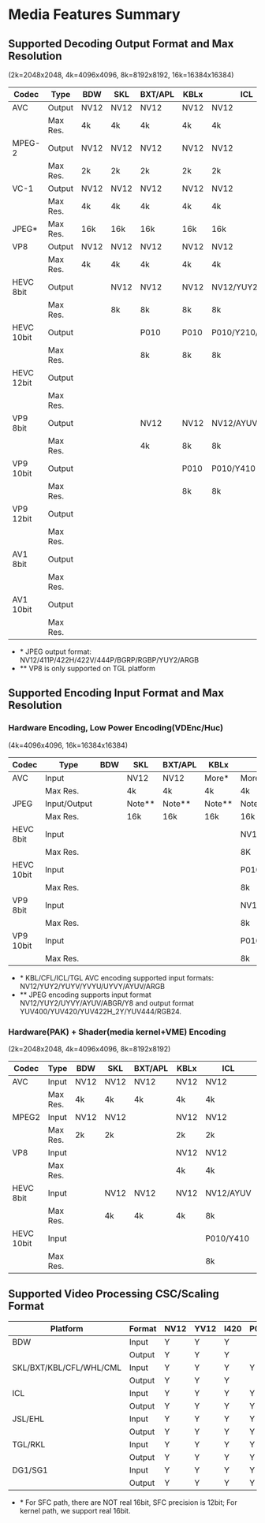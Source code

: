 # Media Features Summary

## Supported Decoding Output Format and Max Resolution

(2k=2048x2048, 4k=4096x4096, 8k=8192x8192, 16k=16384x16384)

| Codec | Type | BDW | SKL | BXT/APL | KBLx | ICL | TGL/RKL | DG1/SG1 |
|---|---|---|---|---|---|---|---|---|
| AVC | Output | NV12 | NV12 | NV12 | NV12 | NV12 | NV12 | NV12 |
|  | Max Res. | 4k | 4k | 4k | 4k | 4k | 4k | 4k |
| MPEG-2 | Output | NV12 | NV12 | NV12 | NV12 | NV12 | NV12 | NV12 |
|  | Max Res. | 2k | 2k | 2k | 2k | 2k | 2k | 2k |
| VC-1 | Output | NV12 | NV12 | NV12 | NV12 | NV12 | NV12 | NV12 |
|  | Max Res. | 4k | 4k | 4k | 4k | 4k | 4k | 4k |
| JPEG* | Max Res. | 16k | 16k | 16k | 16k | 16k | 16k | 16k |
| VP8 | Output | NV12 | NV12 | NV12 | NV12 | NV12 | NV12** |  |
|  | Max Res. | 4k | 4k | 4k | 4k | 4k | 4k** |  |
| HEVC 8bit | Output |  | NV12 | NV12 | NV12 | NV12/YUY2/AYUV | NV12/YUY2/AYUV | NV12/YUY2/AYUV |
|  | Max Res. |  | 8k | 8k | 8k | 8k | 8k | 8k |
| HEVC 10bit | Output |  |  | P010 | P010 | P010/Y210/Y410 | P010/Y210/Y410 | P010/Y210/Y410 |
|  | Max Res. |  |  | 8k | 8k | 8k | 8k | 8k |
| HEVC 12bit | Output | | |  |  |  | P016/Y216/Y416 | P016/Y216/Y416 |
| | Max Res. | | |  |  |  | 8k | 8k |
| VP9 8bit | Output |  |  | NV12 | NV12 | NV12/AYUV | NV12/AYUV | NV12/AYUV |
|  | Max Res. |  |  | 4k | 8k | 8k | 8k | 8k |
| VP9 10bit | Output |  |  |  | P010 | P010/Y410 | P010/Y410 | P010/Y410 |
|  | Max Res. |  |  |  | 8k | 8k | 8k | 8k |
| VP9 12bit | Output | | | |  |  | P016/Y216/Y416 | P016/Y216/Y416 |
| | Max Res. | | | |  |  | 8k | 8k |
| AV1 8bit | Output | | | | | | NV12 | NV12 |
|  | Max Res. | | | | | | 8k | 8k |
| AV1 10bit | Output | | | | | | P010 | P010 |
|  | Max Res. | | | | | | 8k | 8k |

* \* JPEG output format: NV12/411P/422H/422V/444P/BGRP/RGBP/YUY2/ARGB
* \** VP8 is only supported on TGL platform

## Supported Encoding Input Format and Max Resolution

### Hardware Encoding, Low Power Encoding(VDEnc/Huc)

(4k=4096x4096, 16k=16384x16384)

| Codec | Type | BDW | SKL | BXT/APL | KBLx | ICL | TGL/RKL | DG1/SG1 |
|---|---|---|---|---|---|---|---|---|
| AVC | Input |  | NV12 | NV12 | More* | More* | More* | More* |
|  | Max Res. |  | 4k | 4k | 4k | 4k | 4k | 4k |
| JPEG | Input/Output |  | Note** | Note** | Note** | Note** | Note** | Note** |
|  | Max Res. |  | 16k | 16k | 16k | 16k | 16k | 16k |
| HEVC 8bit | Input |  |  |  |  | NV12/AYUV | NV12/AYUV | NV12/AYUV |
|  | Max Res. |  |  |  |  | 8K | 8K | 8K |
| HEVC 10bit | Input |  |  |  |  | P010/Y410 | P010/Y410 | P010/Y410 |
|  | Max Res. |  |  |  |  | 8k | 8k | 8k |
| VP9 8bit | Input |  |  |  |  | NV12/AYUV | NV12/AYUV | NV12/AYUV |
|  | Max Res. |  |  |  |  | 8k | 8k | 8k |
| VP9 10bit | Input |  |  |  |  | P010/Y410 | P010/Y410 | P010/Y410 |
|  | Max Res. |  |  |  |  | 8k | 8k | 8k |

* \* KBL/CFL/ICL/TGL AVC encoding supported input formats: NV12/YUY2/YUYV/YVYU/UYVY/AYUV/ARGB
* \** JPEG encoding supports input format NV12/YUY2/UYVY/AYUV/ABGR/Y8 and output format YUV400/YUV420/YUV422H_2Y/YUV444/RGB24.


### Hardware(PAK) + Shader(media kernel+VME) Encoding

(2k=2048x2048, 4k=4096x4096, 8k=8192x8192)

| Codec | Type | BDW | SKL | BXT/APL | KBLx | ICL | TGL/RKL | DG1/SG1 |
|---|---|---|---|---|---|---|---|---|
| AVC | Input | NV12 | NV12 | NV12 | NV12 | NV12 | NV12 | NV12 |
|  | Max Res. | 4k | 4k | 4k | 4k | 4k | 4k | 4k |
| MPEG2 | Input | NV12 | NV12 |  | NV12 | NV12 | NV12 | NV12 |
|  | Max Res. | 2k | 2k |  | 2k | 2k | 2k | 2k |
| VP8 | Input |  |  |  | NV12 | NV12 | NV12 | NV12 |
|  | Max Res. |  |  |  | 4k | 4k | 4k | 4k |
| HEVC 8bit | Input |  | NV12 | NV12 | NV12 | NV12/AYUV | NV12/AYUV | NV12/AYUV |
|  | Max Res. |  | 4k | 4k | 4k | 8k | 8k | 8k |
| HEVC 10bit | Input |  |  |  |  | P010/Y410 | P010/Y410 | P010/Y410 |
|  | Max Res. |  |  |  |  | 8k | 8k | 8k |


## Supported Video Processing CSC/Scaling Format

|    Platform           | Format | NV12 | YV12 | I420 | P010 | YUY2 | UYVY | Y210 | AYUV | Y410 | P016*| Y216*| Y416*|
|-----------------------|--------|------|------|------|------|------|------|------|------|------|------|------|------|
|      BDW              | Input  |  Y   |  Y   |  Y   |      |  Y   |      |      |      |      |      |      |      |
|                       | Output |  Y   |  Y   |  Y   |      |  Y   |      |      |      |      |      |      |      |
|SKL/BXT/KBL/CFL/WHL/CML| Input  |  Y   |  Y   |  Y   |  Y   |  Y   |      |      |      |      |      |      |      |
|                       | Output |  Y   |  Y   |  Y   |      |  Y   |      |      |      |      |      |      |      |
|      ICL              | Input  |  Y   |  Y   |  Y   |  Y   |  Y   |  Y   |  Y   |  Y   |  Y   |      |      |      |
|                       | Output |  Y   |  Y   |  Y   |  Y   |  Y   |      |  Y   |  Y   |  Y   |      |      |      |
|      JSL/EHL          | Input  |  Y   |  Y   |  Y   |  Y   |  Y   |  Y   |  Y   |  Y   |  Y   |      |      |      |
|                       | Output |  Y   |  Y   |  Y   |  Y   |  Y   |      |  Y   |  Y   |  Y   |      |      |      |
|      TGL/RKL          | Input  |  Y   |  Y   |  Y   |  Y   |  Y   |  Y   |  Y   |  Y   |  Y   |  Y   |  Y   |  Y   |
|                       | Output |  Y   |  Y   |  Y   |  Y   |  Y   |      |  Y   |  Y   |  Y   |  Y   |  Y   |  Y   |
|      DG1/SG1          | Input  |  Y   |  Y   |  Y   |  Y   |  Y   |  Y   |  Y   |  Y   |  Y   |  Y   |  Y   |  Y   |
|                       | Output |  Y   |  Y   |  Y   |  Y   |  Y   |      |  Y   |  Y   |  Y   |  Y   |  Y   |  Y   |

* \* For SFC path, there are NOT real 16bit, SFC precision is 12bit; For kernel path, we support real 16bit.